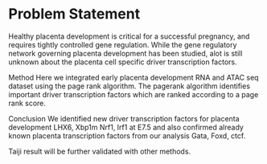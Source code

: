 # Problem Statement #
Healthy placenta development is critical for a successful pregnancy, and requires tightly controlled gene regulation. While  the gene regulatory network governing placenta development has been studied, 
alot is still unknown about the placenta cell specific driver transcription factors.

Method
Here we integrated early placenta development RNA and ATAC seq dataset using the page rank algorithm. The pagerank algorithm identifies important driver transcription factors which are ranked according to a page rank score.

Conclusion
We identified new driver transcription factors for placenta development LHX6, Xbp1m Nrf1, Irf1 at E7.5 and also confirmed already known placenta transcription factors from our analysis Gata, Foxd, ctcf.

Taiji result will be further validated with other methods.
